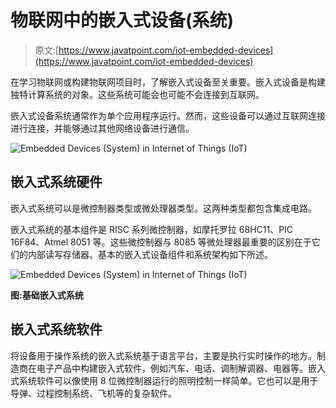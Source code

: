 # 物联网中的嵌入式设备(系统)

> 原文:[https://www.javatpoint.com/iot-embedded-devices](https://www.javatpoint.com/iot-embedded-devices)

在学习物联网或构建物联网项目时，了解嵌入式设备至关重要。嵌入式设备是构建独特计算系统的对象。这些系统可能会也可能不会连接到互联网。

嵌入式设备系统通常作为单个应用程序运行。然而，这些设备可以通过互联网连接进行连接，并能够通过其他网络设备进行通信。

![Embedded Devices (System) in Internet of Things (IoT)](../Images/b8e0f78337ebdb86dacb378ed8a782df.png)

## 嵌入式系统硬件

嵌入式系统可以是微控制器类型或微处理器类型。这两种类型都包含集成电路。

嵌入式系统的基本组件是 RISC 系列微控制器，如摩托罗拉 68HC11、PIC 16F84、Atmel 8051 等。这些微控制器与 8085 等微处理器最重要的区别在于它们的内部读写存储器。基本的嵌入式设备组件和系统架构如下所述。

![Embedded Devices (System) in Internet of Things (IoT)](../Images/ba8b86f1c479db1e9ab59e9406d6b432.png)

**图:基础嵌入式系统**

## 嵌入式系统软件

将设备用于操作系统的嵌入式系统基于语言平台，主要是执行实时操作的地方。制造商在电子产品中构建嵌入式软件，例如汽车、电话、调制解调器、电器等。嵌入式系统软件可以像使用 8 位微控制器运行的照明控制一样简单。它也可以是用于导弹、过程控制系统、飞机等的复杂软件。
